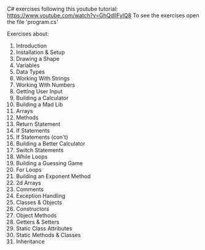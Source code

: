 C# exercises following this youtube tutorial: https://www.youtube.com/watch?v=GhQdlIFylQ8
To see the exercises open the file 'program.cs'

Exercises about:

1. Introduction
2. Installation & Setup
3. Drawing a Shape
4. Variables
5. Data Types
6. Working With Strings
7. Working With Numbers
8. Getting User Input
9. Building a Calculator
10. Building a Mad Lib
11. Arrays
12. Methods
13. Return Statement
14. If Statements
15. If Statements (con\'t)
16. Building a Better Calculator
17. Switch Statements
18. While Loops
19. Building a Guessing Game
20. For Loops
21. Building an Exponent Method
22. 2d Arrays
23. Comments
24. Exception Handling
25. Classes & Objects
26. Constructors
27. Object Methods
28. Getters & Setters
29. Static Class Attributes
30. Static Methods & Classes
31. Inheritance
